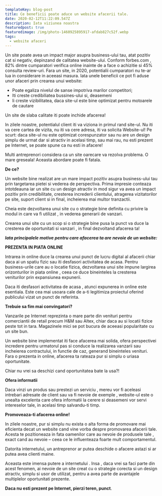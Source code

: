 ```yaml
---
templateKey: blog-post
title: Ce beneficii poate aduce un website afacerii tale.
date: 2020-02-12T11:22:09.547Z
description: Iata viziunea noastra
featuredpost: true
featuredimage: /img/photo-1460925895917-afdab827c52f.webp
tags:
  - website afaceri
---
```

Un site poate avea un impact major asupra business-ului tau, atat pozitiv cat si negativ, depinzand de calitatea website-ului. Conform forbes.com , 82% dintre cumparatori verifica online inainte de a face o achizitie si 45% consulta review-uri. Fara un site, in 2020, potentialii cumparatori nu te-ar lua in considerare in aceeasi masura. Iata unele beneficii ce pot fi aduse unor afaceri prin crearea unui website:

* Poate egaliza nivelul de sanse impotriva marilor competitori;
* Iti creste credibiliatea bussines-ului si, deasemeni
* Ii creste vizibilitatea, daca site-ul este bine optimizat pentru motoarele de cautare

Un site de slaba calitate iti poate inchide afacerea!

In zilele noastre, potentialul client iti va viziona in primul rand site-ul. Nu iti va cere cartea de vizita, nu iti va cere adresa, iti va solicita Website-ul! Pe scurt: daca site-ul nu este optimizat corespunzator sau nu are un design simplu de urmat dar si atractiv in acelasi timp, sau mai rau, nu esti prezent pe Internet, se poate spune ca nu esti in afacere!

Multi antreprenori considera ca un site oarecare va rezolva problema. O mare greseala! Aceasta abordare poate fi fatala.

**De ce?**

Un website bine realizat are un mare impact pozitiv asupra business-ului tau prin targetarea pietei si vederea de perspectiva. Prima impresie conteaza intotdeauna iar un site cu un design atractiv in mod sigur va avea un impact pozitiv prin credibilitate, cresterea increderii clientului, atragerea vizitatorilor pe site, suport client si in final, incheierea mai multor tranzactii.

Cheia este dezvoltarea unui site cu o strategie bine definita cu privire la modul in care va fi utilizat , in vederea generarii de vanzari.

Crearea unui site cu un scop si o strategie bine pusa la punct va duce la cresterea de oportunitati si vanzari , in final dezvoltand afacerea ta!

***Iata principalele motive pentru care afacerea ta are nevoie de un website:***

**PREZENTA IN PIATA ONLINE**

Intrarea in online duce la crearea unui punct de lucru digital al afacerii chiar daca ai un spatiu fizic sau iti desfasori activitatea de acasa. Pentru business-urile care au o locatie fizica, dezvoltarea unui site impune largirea orizonturilor in piata online , ceea ce duce bineinteles la cresterea veniturilor prin expansiunea expunerii.

Daca iti desfasori activitatea de acasa , atunci expunerea in online este esentiala. Este cea mai usoara cale de a-ti legitimiza proiectul oferind publicului vizat un punct de referinta.

**Trebuie sa fim mai convingatori?**

Vanzarile pe Internet reprezinta o mare parte din venituri pentru comerciantii de retail precum H&M sau Altex, chiar daca au si locatii fizice peste tot in tara. Magazinele mici se pot bucura de aceeasi popularitate cu un site bun.

Un website bine implementat iti face afacerea mai solida, ofera perspectivei incredere pentru urmatorul pas si conduce la realizarea vanzarii sau incheierea contractului, in functie de caz, generand bineinteles venituri. Fara o prezenta in online, afacerea ta rateaza pur si simplu o uriasa oportunitate.

Chiar nu vrei sa deschizi cand oportunitatea bate la usa?!

**Ofera informatii**

Daca vinzi un produs sau prestezi un serviciu , mereu vor fi aceleasi intrebari adresate de client sau va fi nevoie de exemple , website-ul este o unealta excelenta care ofera informatii la cerere si deasemeni vor servi intereselor tale, in acelasi timp salvandu-ti timp.

**Promoveaza-ti afacerea online!**

In zilele noastre, pur si simplu nu exista o alta forma de promovare mai eficienta decat un website cand vine vorba despre promovarea afacerii tale. Acesta te pozitioneaza in fata oamenilor care au nevoie de produsele tale , exact cand au nevoie – ceea ce le influenteaza foarte mult comportamentul.

Datorita internetului, un antreprenor ar putea deschide o afacere astazi si ar putea avea clienti maine.

Aceasta este imensa putere a internetului . Insa , daca vrei sa faci parte din acest fenomen, ai nevoie de un site creat cu o strategie corecta si un design atractiv, simplu si usor de utilizat, pentru a avea parte de avantajele multiplelor oportunitati prezente.

**Daca nu esti prezent pe Internet, pierzi teren, punct**.

